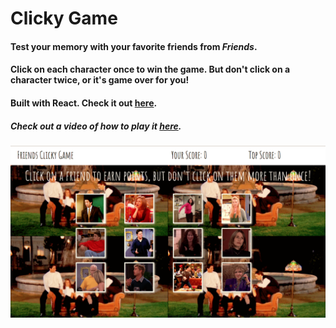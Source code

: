 # Clicky Game

#### Test your memory with your favorite friends from *Friends*.

#### Click on each character once to win the game. But don't click on a character twice, or it's game over for you!

#### Built with React. Check it out [here](https://github.com/nicolemibarra/clicky-game).

##### Check out a video of how to play it [here](https://www.youtube.com/watch?v=c3t5nYzYt58&list=UUDnGWFjS4mRgpHQ_E8N-C5g&index=2).

![screenshot](public/screenshot.png)

